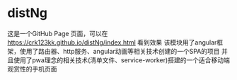 # distNg
这是一个GitHub Page 页面，可以在 https://crk123kk.github.io/distNg/index.html 看到效果
该模块用了angular框架，使用了路由器、http服务、angular动画等相关技术创建的一个SPA的项目
并且使用了pwa理念的相关技术(清单文件、service-worker)搭建的一个适合移动端观赏性的手机页面
